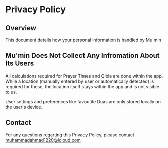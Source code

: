 # Privacy Policy

## Overview
This document details how your personal information is handled by Mu'min


## Mu'min Does Not Collect Any Infromation About Its Users
All calculations required for Prayer Times and Qibla are done within the app. While a location (manually entered by user or automatically detected) is required for these, the location itself stays within the app and is not visible to us.

User settings and preferences like favoutite Duas are only stored locally on the user's device.

## Contact
For any questions regarting this Privacy Policy, please contact muhammadahmad1220@icloud.com
